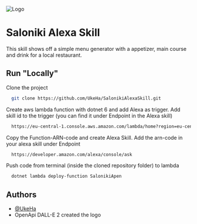 
![Logo](https://raw.githubusercontent.com/UkeHa/SalonikiAlexaSkill/master/Resources/amphore.png)


# Saloniki Alexa Skill

This skill shows off a simple menu generator with a appetizer, main course and drink for a local restaurant.

## Run "Locally"

Clone the project

```bash
  git clone https://github.com/UkeHa/SalonikiAlexaSkill.git
```

Create aws lambda function with dotnet 6 and add Alexa as trigger. Add skill id to the trigger (you can find it under Endpoint in the Alexa skill)

```bash
  https://eu-central-1.console.aws.amazon.com/lambda/home?region=eu-central-1#/functions
```

Copy the Function-ARN-code and create Alexa Skill. Add the arn-code in your alexa skill under Endpoint

```bash
  https://developer.amazon.com/alexa/console/ask
```

Push code from terminal (inside the cloned repository folder) to lambda

```bash
  dotnet lambda deploy-function SalonikiApen
```

## Authors

- [@UkeHa](https://github.com/UkeHa/)
- OpenApi DALL-E 2 created the logo